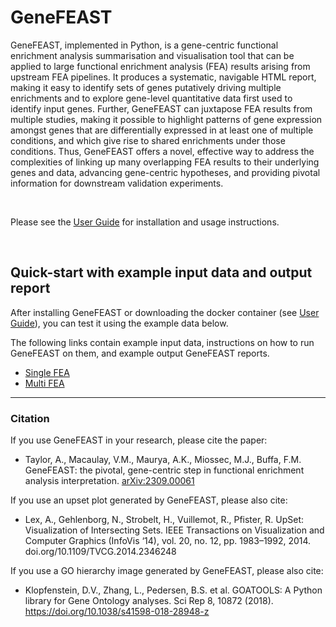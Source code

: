 # GeneFEAST

GeneFEAST, implemented in Python, is a gene-centric functional enrichment analysis summarisation and visualisation tool that can be applied to large functional enrichment analysis (FEA) results arising from upstream FEA pipelines. It produces a systematic, navigable HTML report, making it easy to identify sets of genes putatively driving multiple enrichments and to explore gene-level quantitative data first used to identify input genes. Further, GeneFEAST can juxtapose FEA results from multiple studies, making it possible to highlight patterns of gene expression amongst genes that are differentially expressed in at least one of multiple conditions, and which 
give rise to shared enrichments under those conditions. Thus, GeneFEAST offers a novel, effective way to address the complexities of linking up many overlapping FEA results to their underlying genes and data, advancing gene-centric hypotheses, and providing pivotal information for downstream validation experiments.

<br>

Please see the [User Guide](https://avigailtaylor.github.io/GeneFEAST/user_guide.html) for installation and usage instructions.

<br>

## Quick-start with example input data and output report

After installing GeneFEAST or downloading the docker container (see [User Guide](https://avigailtaylor.github.io/GeneFEAST/user_guide.html)), you can test it using the example data below.

The following links contain example input data, instructions on how to run GeneFEAST on them, and example output GeneFEAST reports.
- [Single FEA](https://avigailtaylor.github.io/GeneFEAST/example_usage.html)
- [Multi FEA](https://avigailtaylor.github.io/GeneFEAST/example_usage_multi.html)
  
---

### Citation

If you use GeneFEAST in your research, please cite the paper:
- Taylor, A., Macaulay, V.M., Maurya, A.K., Miossec, M.J., Buffa, F.M. GeneFEAST: the pivotal, gene-centric step in functional enrichment
  analysis interpretation. [arXiv:2309.00061](https://doi.org/10.48550/arXiv.2309.00061)

If you use an upset plot generated by GeneFEAST, please also cite: 
- Lex, A., Gehlenborg, N., Strobelt, H., Vuillemot, R., Pfister, R. UpSet: Visualization of Intersecting Sets. IEEE Transactions on Visualization and Computer Graphics (InfoVis ‘14), vol. 20, no. 12, pp. 1983–1992, 2014. doi.org/10.1109/TVCG.2014.2346248

If you use a GO hierarchy image generated by GeneFEAST, please also cite:
- Klopfenstein, D.V., Zhang, L., Pedersen, B.S. et al. GOATOOLS: A Python library for Gene Ontology analyses. Sci Rep 8, 10872 (2018). 
https://doi.org/10.1038/s41598-018-28948-z
